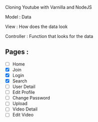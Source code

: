 Cloning Youtube with Varnilla and NodeJS

Model : Data

View : How does the data look

Controller : Function that looks for the data

## Pages :

- [ ] Home
- [x] Join
- [x] Login
- [x] Search
- [ ] User Detail
- [ ] Edit Profile
- [ ] Change Password
- [ ] Upload
- [ ] Video Detail
- [ ] Edit Video
